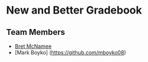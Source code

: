 # New and Better Gradebook
## Team Members
* [Bret McNamee](https://github.com/Bret-McNamee)
* [Mark Boyko] (https://github.com/mboyko08)
